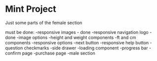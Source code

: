 # Mint Project

Just some parts of the female section

must be done:
-responsive images - done
-responsive navigation logo - done
-image options
-height and weight components
-ft and cm components
-responsive options
-next button
-responsive help button
-question checkmarks
-side drawer
-loading component
-progress bar
-confirm page
-purchase page
-male section
